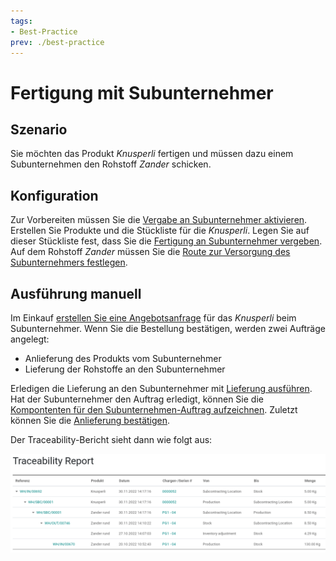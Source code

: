 ```yaml
---
tags:
- Best-Practice
prev: ./best-practice
---
```

# Fertigung mit Subunternehmer

## Szenario

Sie möchten das Produkt *Knusperli* fertigen und müssen dazu einem Subunternehmen den Rohstoff *Zander* schicken.

## Konfiguration 

Zur Vorbereiten müssen Sie die [Vergabe an Subunternehmer aktivieren](Fertigung.md#Vergabe%20an%20Subunternehmer%20aktivieren).
Erstellen Sie Produkte und die Stückliste für die *Knusperli*. Legen Sie auf dieser Stückliste fest, dass Sie die [Fertigung an Subunternehmer vergeben](Fertigung%20Stammdaten.md#Fertigung%20an%20Subunternehmer%20vergeben).
Auf dem Rohstoff *Zander* müssen Sie die [Route zur Versorgung des Subunternehmers festlegen](Fertigung%20Vorgänge.md#Route%20zur%20Versorgung%20des%20Subunternehmers%20festlegen).

## Ausführung manuell

Im Einkauf [erstellen Sie eine Angebotsanfrage](Einkauf.md#Angebotsanfrage%20erstellen) für das *Knusperli* beim Subunternehmer. Wenn Sie die Bestellung bestätigen, werden zwei Aufträge angelegt:
* Anlieferung des Produkts vom Subunternehmer
* Lieferung der Rohstoffe an den Subunternehmer

Erledigen die Lieferung an den Subunternehmer mit [Lieferung ausführen](Lager.md#Lieferung%20ausführen).
Hat der Subunternehmer den Auftrag erledigt, können Sie die [Kompontenten für den Subunternehmen-Auftrag aufzeichnen](Fertigung%20Vorgänge.md#Kompontenten%20für%20Subunternehmen-Auftrag%20aufzeichnen).
Zuletzt können Sie die [Anlieferung bestätigen](Lager.md#Anlieferung%20bestätigen).

Der Traceability-Bericht sieht dann wie folgt aus:

![](assets/Best%20Practice%20Fertigung%20mit%20Subunternehmer.png)
